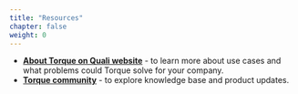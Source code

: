 ```yaml
---
title: "Resources"
chapter: false
weight: 0
---
```


- **[About Torque on Quali website](https://quali.com/torque/)** -  to learn more about use cases and what problems could Torque solve for your company.
- **[Torque community](https://community.qtorque.io)** -  to explore knowledge base and product updates.
